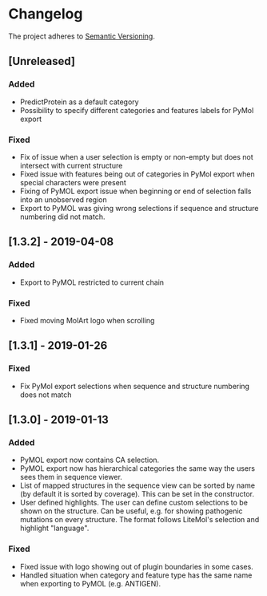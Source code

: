 # Changelog

The project adheres to [Semantic Versioning](https://semver.org/spec/v2.0.0.html).

##  [Unreleased]

### Added

- PredictProtein as a default category 
- Possibility to specify different categories and features labels for PyMol export

### Fixed

- Fix of issue when a user selection is empty or non-empty but does not intersect with current structure
- Fixed issue with features being out of categories in PyMol export when special characters were present
- Fixing of PyMOL export issue when beginning or end of selection falls into an unobserved region
- Export to PyMOL was giving wrong selections if sequence and structure numbering did not match.

## [1.3.2] - 2019-04-08

### Added

- Export to PyMOL restricted to current chain

### Fixed

- Fixed moving MolArt logo when scrolling 

## [1.3.1] - 2019-01-26

### Fixed

- Fix PyMol export selections when sequence and structure numbering does not match


## [1.3.0] - 2019-01-13

### Added
- PyMOL export now contains CA selection.
- PyMOL export now has hierarchical categories the same way the users sees them in sequence viewer.
- List of mapped structures in the sequence view can be sorted by name (by default it is sorted by coverage).
This can be set in the constructor.
- User defined highlights. The user can define custom selections to be shown on the structure. Can be useful, 
e.g. for showing pathogenic mutations on every structure. The format follows LiteMol's selection and 
 highlight "language".

### Fixed
- Fixed issue with logo showing out of plugin boundaries in some cases.
- Handled situation when category and feature type has the same name when exporting to PyMOL (e.g. ANTIGEN).



